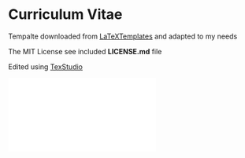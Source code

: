 # Curriculum Vitae

Tempalte downloaded from [LaTeXTemplates](http://www.LaTeXTemplates.com) and adapted to my needs

The MIT License see included **LICENSE.md** file

Edited using [TexStudio](https://www.texstudio.org/)

![curriculum vitae](main.pdf)
